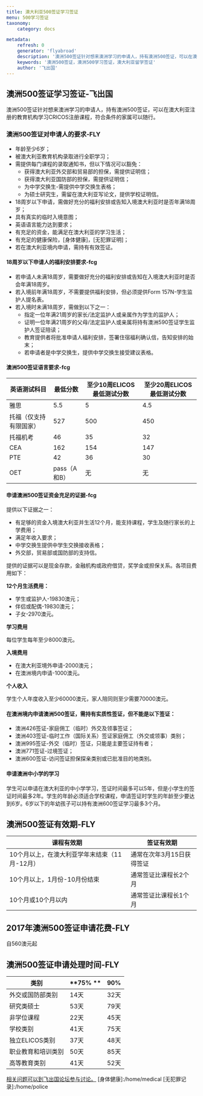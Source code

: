 ```yaml
---
title: 澳大利亚500签证学习签证
menu: 500学习签证
taxonomy:
    category: docs

metadata:
    refresh: 0
    generator: 'flyabroad'
    description: '澳洲500签证针对想来澳洲学习的申请人，持有澳洲500签证，可以在澳大利亚注册的教育机构学习CRICOS注册课程，符合条件的家属可以随行。'
    keywords: '澳洲500签证，澳洲500学习签证，澳大利亚留学签证'
    author: '飞出国'
---
```


## 澳洲500签证学习签证-飞出国

澳洲500签证针对想来澳洲学习的申请人，持有澳洲500签证，可以在澳大利亚注册的教育机构学习CRICOS注册课程，符合条件的家属可以随行。

### 澳洲500签证对申请人的要求-FLY

* 年龄至少6岁；
* 被澳大利亚教育机构录取进行全职学习；
* 需提供每门课程的录取通知书，但以下情况可以豁免：
    * 获得澳大利亚外交部和贸易部的担保，需提供证明信；
    * 获得澳大利亚国防部的担保，需提供证明信；
    * 为中学交换生-需提供中学交换生表格；
    * 为硕士研究生，需留在澳大利亚写论文，提供学校证明信。
* 18周岁以下申请，需做好充分的福利安排或告知入境澳大利亚时是否年满18周岁；
* 具有真实的临时入境意图；
* 英语语言能力达到要求；
* 有充足的资金，能满足在澳大利亚的学习生活；
* 有充足的健康保险，[身体健康]，[无犯罪证明]；
* 若在澳大利亚境内申请，需持有有效签证。

#### 18周岁以下申请人的福利安排要求-fcg

* 若申请人未满18周岁，需要做好充分的福利安排或告知在入境澳大利亚时是否会年满18周岁。
* 若入境前年满18周岁，不需要提供福利安排，但必须提供Form 157N-学生监护人提名表。
* 若入境时未满18周岁，需做到以下之一：
    * 指定一位年满21周岁的家长/法定监护人或亲属作为学生的监护人；
    * 证明一位年满21周岁的父母/法定监护人或亲属将持有澳洲590签证学生监护人签证陪读；
    * 教育提供者将批准申请人福利安排，签署住宿福利确认信，告知安排的始末；
    * 若申请者是中学交换生，提供中学交换生接受建议表格。

#### 澳洲500签证语言要求-fcg

英语测试科目 | 最低分数 | 至少10周ELICOS最低测试分数 | 至少20周ELICOS最低测试分数
-------|------|-------------------|------------------
雅思 | 5.5 | 5 | 4.5
托福（仅支持有限国家） | 527 | 500 | 450
托福机考 | 46 | 35 | 32
CEA | 162 | 154 | 147
PTE | 42 | 36 | 30
OET | pass（A和B） | 无 | 无

#### 申请澳洲500签证资金充足的证据-fcg

提供以下证据之一：

* 有足够的资金入境澳大利亚并生活12个月，能支持课程，学生及随行家长的上学费用；
* 满足年收入要求；
* 中学交换生提供中学生交换接收表格；
* 外交部，贸易部或国防部的支持信。

提供的证据可以是现金存款，金融机构或政府借贷，奖学金或担保关系。各项目费用如下：

**12个月生活费用：**

* 学生或监护人-19830澳元；
* 伴侣或配偶-19830澳元；
* 子女-2970澳元。

**学习费用**

每位学生每年至少8000澳元。

**入境费用**

* 在澳大利亚境外申请-2000澳元；
* 在澳洲境内申请-1000澳元。

**个人收入**

学生个人年度收入至少60000澳元，家人陪同则至少需要70000澳元。

#### 在澳洲境内申请澳洲500签证，需持有实质性签证，但不能是以下签证：

* 澳洲426签证-家庭佣工（临时）外交及领事签证；
* 澳洲403签证-临时工作（国际关系）签证家庭佣工（外交或领事）类别；
* 澳洲995签证-外交（临时）签证，只能是主要签证持有者；
* 澳洲771签证-过境签证；
* 澳洲600签证-访问签证担保探亲类别或已批准目的地类别。

#### 申请澳洲中小学的学习

学生可以申请在澳大利亚的中小学学习，签证时间最多可以5年，但是小学生的签证时间最多2年。学生的年龄必须适合学校课程，申请签证时学生的年龄至少要达到6岁。6岁以下的年幼孩子可以持有澳洲600签证学习最多3个月。

## 澳洲500签证有效期-FLY

**课程有效期** | **签证有效期**
----------|----------
10个月以上，在澳大利亚学年末结束（11月-12月）| 通常在次年3月15日获得签证
10个月以上，1月份-10月份结束 | 通常签证比课程长2个月
10个月或10个月以内 | 通常签证比课程长1个月

## 2017年澳洲500签证申请花费-FLY

自560澳元起

## 澳洲500签证申请处理时间-FLY

**类别** | **75% ** | **90%**
-------|----------|--------
外交或国防部类别 | 14天 | 32天
研究类硕士 | 53天 | 79天
非学位课程 | 22天 | 45天
学校类别 | 41天 | 75天
独立ELICOS类别 | 37天 | 48天
职业教育和培训类别 | 50天 | 85天
高等教育类别 | 41天 | 52天

[相关问题可以到飞出国论坛参与讨论。](http://bbs.fcgvisa.com/t/?target=_blank)
[身体健康]:/home/medical
[无犯罪记录]:/home/police